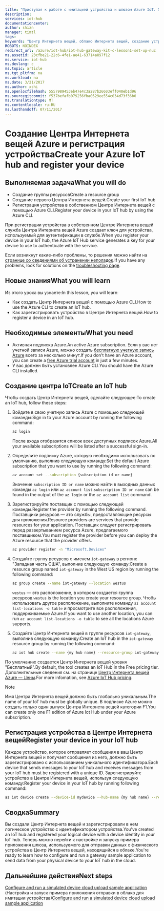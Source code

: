 ```yaml
---
title: "Приступая к работе с имитацией устройства и шлюзом Azure IoT. Урок 2. Регистрация устройства | Документация Майкрософт"
description: 
services: iot-hub
documentationcenter: 
author: shizn
manager: timtl
tags: 
keywords: "Центр Интернета вещей, облако Интернета вещей, создание устройства в Центре Интернета вещей Azure, TI SensorTag, TI BLE"
ROBOTS: NOINDEX
redirect_url: /azure/iot-hub/iot-hub-gateway-kit-c-lesson1-set-up-nuc
ms.assetid: 23cfbe21-22c6-4fe1-ae41-63714a897f12
ms.service: iot-hub
ms.devlang: c
ms.topic: article
ms.tgt_pltfrm: na
ms.workload: na
ms.date: 3/21/2017
ms.author: xshi
ms.openlocfilehash: 5557989453eb47e4c3a287b26603eff040eb1d96
ms.sourcegitcommit: f537befafb079256fba0529ee554c034d73f36b0
ms.translationtype: MT
ms.contentlocale: ru-RU
ms.lasthandoff: 07/11/2017
---
```

# <a name="create-your-azure-iot-hub-and-register-your-device"></a><span data-ttu-id="08626-103">Создание Центра Интернета вещей Azure и регистрация устройства</span><span class="sxs-lookup"><span data-stu-id="08626-103">Create your Azure IoT hub and register your device</span></span>

## <a name="what-you-will-do"></a><span data-ttu-id="08626-104">Выполняемая задача</span><span class="sxs-lookup"><span data-stu-id="08626-104">What you will do</span></span>

- <span data-ttu-id="08626-105">Создание группы ресурсов</span><span class="sxs-lookup"><span data-stu-id="08626-105">Create a resource group</span></span>
- <span data-ttu-id="08626-106">Создание первого Центра Интернета вещей.</span><span class="sxs-lookup"><span data-stu-id="08626-106">Create your first IoT hub</span></span>
- <span data-ttu-id="08626-107">Регистрация устройства в собственном Центре Интернета вещей с помощью Azure CLI.</span><span class="sxs-lookup"><span data-stu-id="08626-107">Register your device in your IoT hub by using the Azure CLI.</span></span> 

<span data-ttu-id="08626-108">При регистрации устройства в собственном Центре Интернета вещей служба Центра Интернета вещей Azure создает ключ для устройства, используемый для аутентификации в службе.</span><span class="sxs-lookup"><span data-stu-id="08626-108">When you register your device in your IoT hub, the Azure IoT Hub service generates a key for your device to use to authenticate with the service.</span></span> 

<span data-ttu-id="08626-109">Если возникнут какие-либо проблемы, то решения можно найти на [странице со сведениями об устранении неполадок](iot-hub-gateway-kit-c-sim-troubleshooting.md).</span><span class="sxs-lookup"><span data-stu-id="08626-109">If you have any problems, look for solutions on the [troubleshooting page](iot-hub-gateway-kit-c-sim-troubleshooting.md).</span></span>

## <a name="what-you-will-learn"></a><span data-ttu-id="08626-110">Новые знания</span><span class="sxs-lookup"><span data-stu-id="08626-110">What you will learn</span></span>

<span data-ttu-id="08626-111">Из этого урока вы узнаете:</span><span class="sxs-lookup"><span data-stu-id="08626-111">In this lesson, you will learn:</span></span>

- <span data-ttu-id="08626-112">Как создать Центр Интернета вещей с помощью Azure CLI.</span><span class="sxs-lookup"><span data-stu-id="08626-112">How to use the Azure CLI to create an IoT hub.</span></span>
- <span data-ttu-id="08626-113">Как зарегистрировать устройство в Центре Интернета вещей.</span><span class="sxs-lookup"><span data-stu-id="08626-113">How to register a device in an IoT hub.</span></span>

## <a name="what-you-need"></a><span data-ttu-id="08626-114">Необходимые элементы</span><span class="sxs-lookup"><span data-stu-id="08626-114">What you need</span></span>

- <span data-ttu-id="08626-115">Активная подписка Azure.</span><span class="sxs-lookup"><span data-stu-id="08626-115">An active Azure subscription.</span></span> <span data-ttu-id="08626-116">Если у вас нет учетной записи Azure, можно создать [бесплатную учетную запись Azure](http://azure.microsoft.com/pricing/free-trial/) всего за несколько минут.</span><span class="sxs-lookup"><span data-stu-id="08626-116">If you don't have an Azure account, you can create a [free Azure trial account](http://azure.microsoft.com/pricing/free-trial/) in just a few minutes.</span></span>
- <span data-ttu-id="08626-117">У вас должен быть установлен Azure CLI.</span><span class="sxs-lookup"><span data-stu-id="08626-117">You should have the Azure CLI installed.</span></span>

## <a name="create-an-iot-hub"></a><span data-ttu-id="08626-118">Создание центра IoT</span><span class="sxs-lookup"><span data-stu-id="08626-118">Create an IoT hub</span></span>

<span data-ttu-id="08626-119">Чтобы создать Центр Интернета вещей, сделайте следующее:</span><span class="sxs-lookup"><span data-stu-id="08626-119">To create an IoT hub, follow these steps:</span></span>

1. <span data-ttu-id="08626-120">Войдите в свою учетную запись Azure с помощью следующей команды:</span><span class="sxs-lookup"><span data-stu-id="08626-120">Sign in to your Azure account by running the following command:</span></span>

   ```bash
   az login
   ```

   <span data-ttu-id="08626-121">После входа отобразится список всех доступных подписок Azure.</span><span class="sxs-lookup"><span data-stu-id="08626-121">All your available subscriptions will be listed after a successful sign-in.</span></span>

2. <span data-ttu-id="08626-122">Определите подписку Azure, которую необходимо использовать по умолчанию, выполнив следующую команду:</span><span class="sxs-lookup"><span data-stu-id="08626-122">Set the default Azure subscription that you want to use by running the following command:</span></span>

   ```bash
   az account set --subscription {subscription id or name}
   ```

   <span data-ttu-id="08626-123">Значение `subscription ID or name` можно найти в выходных данных команды `az login` или `az account list`.</span><span class="sxs-lookup"><span data-stu-id="08626-123">`subscription ID or name` can be found in the output of the `az login` or the `az account list` command.</span></span>

3. <span data-ttu-id="08626-124">Зарегистрируйте поставщик с помощью следующей команды.</span><span class="sxs-lookup"><span data-stu-id="08626-124">Register the provider by running the following command.</span></span> <span data-ttu-id="08626-125">Поставщики ресурсов — это службы, предоставляющие ресурсы для приложения.</span><span class="sxs-lookup"><span data-stu-id="08626-125">Resource providers are services that provide resources for your application.</span></span> <span data-ttu-id="08626-126">Поставщик следует регистрировать перед развертыванием ресурса Azure, предлагаемого поставщиком.</span><span class="sxs-lookup"><span data-stu-id="08626-126">You must register the provider before you can deploy the Azure resource that the provider offers.</span></span>

   ```bash
   az provider register -n "Microsoft.Devices"
   ```

4. <span data-ttu-id="08626-127">Создайте группу ресурсов с именем `iot-gateway` в регионе "Западная часть США", выполнив следующую команду:</span><span class="sxs-lookup"><span data-stu-id="08626-127">Create a resource group named `iot-gateway` in the West US region by running the following command:</span></span>

   ```bash
   az group create --name iot-gateway --location westus
   ```
   
   <span data-ttu-id="08626-128">`westus` — это расположение, в котором создается группа ресурсов.</span><span class="sxs-lookup"><span data-stu-id="08626-128">`westus` is the location you create your resource group.</span></span> <span data-ttu-id="08626-129">Чтобы использовать другое расположение, выполните команду `az account list-locations -o table` и просмотрите все расположения, поддерживаемые Azure.</span><span class="sxs-lookup"><span data-stu-id="08626-129">If you want to use another location, you can run `az account list-locations -o table` to see all the locations Azure supports.</span></span>

5. <span data-ttu-id="08626-130">Создайте Центр Интернета вещей в группе ресурсов `iot-gateway`, выполнив следующую команду:</span><span class="sxs-lookup"><span data-stu-id="08626-130">Create an IoT hub in the `iot-gateway` resource group by running the following command:</span></span>

   ```bash
   az iot hub create --name {my hub name} --resource-group iot-gateway
   ```

<span data-ttu-id="08626-131">По умолчанию создается Центр Интернета вещей уровня "Бесплатный".</span><span class="sxs-lookup"><span data-stu-id="08626-131">By default, the tool creates an IoT Hub in the Free pricing tier.</span></span> <span data-ttu-id="08626-132">Дополнительные сведения см. на странице [Центр Интернета вещей Azure — Цены](https://azure.microsoft.com/pricing/details/iot-hub/).</span><span class="sxs-lookup"><span data-stu-id="08626-132">For more infomation, see [Azure IoT Hub pricing](https://azure.microsoft.com/pricing/details/iot-hub/).</span></span>

> [!NOTE]
> <span data-ttu-id="08626-133">Имя Центра Интернета вещей должно быть глобально уникальным.</span><span class="sxs-lookup"><span data-stu-id="08626-133">The name of your IoT hub must be globally unique.</span></span> <span data-ttu-id="08626-134">В подписке Azure можно создать только один выпуск Центра Интернета вещей категории F1.</span><span class="sxs-lookup"><span data-stu-id="08626-134">You can create only one F1 edition of Azure Iot Hub under your Azure subscription.</span></span>

## <a name="register-your-device-in-your-iot-hub"></a><span data-ttu-id="08626-135">Регистрация устройства в Центре Интернета вещей</span><span class="sxs-lookup"><span data-stu-id="08626-135">Register your device in your IoT hub</span></span>

<span data-ttu-id="08626-136">Каждое устройство, которое отправляет сообщения в ваш Центр Интернета вещей и получает сообщения из него, должно быть зарегистрировано с использованием уникального идентификатора.</span><span class="sxs-lookup"><span data-stu-id="08626-136">Each device that sends messages to your IoT hub and receives messages from your IoT hub must be registered with a unique ID.</span></span>
<span data-ttu-id="08626-137">Зарегистрируйте устройство в Центре Интернета вещей, используя следующую команду:</span><span class="sxs-lookup"><span data-stu-id="08626-137">Register your device in your IoT hub by running following command:</span></span>

```bash
az iot device create --device-id mydevice --hub-name {my hub name} --resource-group iot-gateway
```

## <a name="summary"></a><span data-ttu-id="08626-138">Сводка</span><span class="sxs-lookup"><span data-stu-id="08626-138">Summary</span></span>

<span data-ttu-id="08626-139">Вы создали Центр Интернета вещей и зарегистрировали в нем логическое устройство с идентификатором устройства.</span><span class="sxs-lookup"><span data-stu-id="08626-139">You've created an IoT hub and registered your logical device with a device identity in your IoT hub.</span></span> <span data-ttu-id="08626-140">Теперь можно перейти к настройке и запуску примера приложения шлюза, используемого для отправки данных с физического устройства в Центр Интернета вещей, находящийся в облаке.</span><span class="sxs-lookup"><span data-stu-id="08626-140">You're ready to learn how to configure and run a gateway sample application to send data from your physical device to your IoT hub in the cloud.</span></span>

## <a name="next-steps"></a><span data-ttu-id="08626-141">Дальнейшие действия</span><span class="sxs-lookup"><span data-stu-id="08626-141">Next steps</span></span>
<span data-ttu-id="08626-142">[Configure and run a simulated device cloud upload sample application](iot-hub-gateway-kit-c-sim-lesson3-configure-simulated-device-app.md) (Настройка и запуск примера приложения отправки в облако для имитации устройства)</span><span class="sxs-lookup"><span data-stu-id="08626-142">[Configure and run a simulated device cloud upload sample application](iot-hub-gateway-kit-c-sim-lesson3-configure-simulated-device-app.md)</span></span>